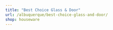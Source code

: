 ```yaml
---
title: "Best Choice Glass & Door"
url: /albuquerque/best-choice-glass-and-door/
shop: houseware
---
```

